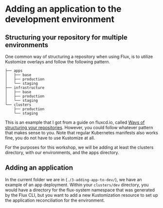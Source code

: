 # Adding an application to the development environment

## Structuring your repository for multiple environments

One common way of structuring a repository when using Flux, is to utilize Kustomize overlays and follow the following pattern.

``` text
├── apps
│   ├── base
│   ├── production
│   └── staging
├── infrastructure
│   ├── base
│   ├── production
│   └── staging
└── clusters
    ├── production
    └── staging
```

This is an example that I got from a guide on fluxcd.io, called [Ways of structuring your repositories](https://fluxcd.io/flux/guides/repository-structure/). However, you could follow whatever pattern that makes sense to you. Note that regular Kubernetes manifests also works fine, you do not have to use Kustomize at all.

For the purposes for this workshop, we will be adding at least the clusters directory, with our environments, and the apps directory.

## Adding an application

In the current folder we are in (`./3-adding-app-to-dev/`), we have an example of an app deployment. Within your `clusters/dev` directory, you would have a directory for the flux-system namespace that was generated by the Flux CLI, but you want to add a new Kustomization resource to set up the application reconciliation for the environment.
